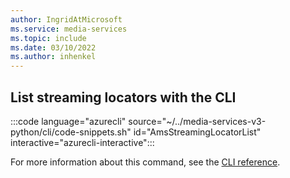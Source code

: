 ```yaml
---
author: IngridAtMicrosoft
ms.service: media-services 
ms.topic: include
ms.date: 03/10/2022
ms.author: inhenkel
---
```


## List streaming locators with the CLI

:::code language="azurecli" source="~/../media-services-v3-python/cli/code-snippets.sh" id="AmsStreamingLocatorList" interactive="azurecli-interactive":::

For more information about this command, see the [CLI reference](/cli/azure/ams/streaming-locator?view=azure-cli-latest#az-ams-streaming-locator-list).
